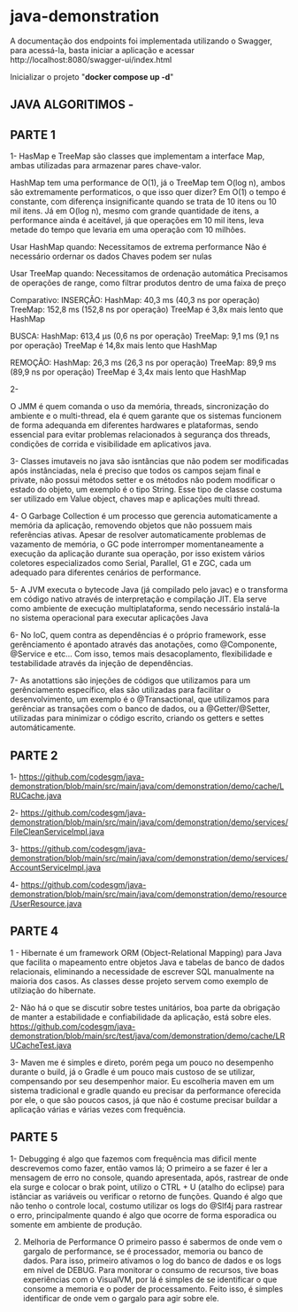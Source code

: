 # java-demonstration


A documentação dos endpoints foi implementada utilizando o Swagger, para acessá-la, basta iniciar a aplicação e acessar http://localhost:8080/swagger-ui/index.html

Inicializar o projeto
 "**docker compose up -d**"


## JAVA ALGORITIMOS - 

## PARTE 1

1- 
HasMap e TreeMap são classes que implementam a interface Map, ambas utilizadas para armazenar
pares chave-valor.

HashMap tem uma performance de O(1), já o TreeMap tem O(log n), ambos são extremamente performaticos, o que isso quer dizer?
Em O(1) o tempo é constante, com diferença insignificante quando se trata de 10 itens ou 10 mil itens.
Já em O(log n), mesmo com grande quantidade de itens, a performance ainda é aceitável, já que operações em 10 mil itens, leva
metade do tempo que levaria em uma operação com 10 milhões.

Usar HashMap quando:
Necessitamos de extrema performance
Não é necessário ordernar os dados
Chaves podem ser nulas

Usar TreeMap quando:
Necessitamos de ordenação automática
Precisamos de operações de range, como filtrar produtos dentro de uma faixa de preço

Comparativo:
  INSERÇÃO:
    HashMap:  40,3 ms (40,3 ns por operação)
    TreeMap:  152,8 ms (152,8 ns por operação)
    TreeMap é 3,8x mais lento que HashMap

  BUSCA:
    HashMap:  613,4 μs (0,6 ns por operação)
    TreeMap:  9,1 ms (9,1 ns por operação)
    TreeMap é 14,8x mais lento que HashMap

  REMOÇÃO:
    HashMap:  26,3 ms (26,3 ns por operação)
    TreeMap:  89,9 ms (89,9 ns por operação)
    TreeMap é 3,4x mais lento que HashMap




2-

O JMM é quem comanda o uso da memória, threads, sincronização do ambiente e o multi-thread, ela é quem garante que os sistemas
funcionem de forma adequanda em diferentes hardwares e plataformas, sendo essencial para evitar problemas
relacionados à segurança dos threads, condições de corrida e visibilidade em aplicativos java.


3-
Classes imutaveis no java são isntãncias que não podem ser modificadas após instânciadas, nela é preciso que todos os campos sejam final e private, não possui métodos setter
e os métodos não podem modificar o estado do objeto, um exemplo é o tipo String. Esse tipo de classe costuma ser utilizado em Value object, chaves map e aplicações multi thread.


4-
O Garbage Collection é um processo que gerencia automaticamente a memória da aplicação, removendo objetos que não possuem mais referências ativas. Apesar de resolver automaticamente problemas de vazamento de memória, o GC pode interromper momentaneamente a execução da aplicação durante sua operação, por isso existem vários coletores especializados como Serial, Parallel, G1 e ZGC, cada um adequado para diferentes cenários de performance.


5- 
A JVM executa o bytecode Java (já compilado pelo javac) e o transforma em código nativo através de interpretação e compilação JIT. Ela serve como ambiente de execução multiplataforma, sendo necessário instalá-la no sistema operacional para 
executar aplicações Java

6- 
No IoC, quem contra as dependências é o próprio framework, esse gerênciamento é apontado através das anotações, como @Componente, @Service e etc... Com isso, temos mais desacoplamento, flexibilidade e testabilidade através da injeção de dependências.


7- 
As anotattions são injeções de códigos que utilizamos para um gerênciamento específico, elas são utilizadas para facilitar o desenvolvimento, um exemplo é o @Transactional, 
que utilizamos para gerênciar as transações com o banco de dados, ou a @Getter/@Setter, utilizadas para minimizar o código escrito, criando os getters e settes automáticamente.



## PARTE 2

1- https://github.com/codesgm/java-demonstration/blob/main/src/main/java/com/demonstration/demo/cache/LRUCache.java


2- https://github.com/codesgm/java-demonstration/blob/main/src/main/java/com/demonstration/demo/services/FileCleanServiceImpl.java


3- https://github.com/codesgm/java-demonstration/blob/main/src/main/java/com/demonstration/demo/services/AccountServiceImpl.java


4- https://github.com/codesgm/java-demonstration/blob/main/src/main/java/com/demonstration/demo/resource/UserResource.java


## PARTE 4 

1 - 
Hibernate é um framework ORM (Object-Relational Mapping) para Java que facilita o mapeamento entre objetos Java e tabelas de banco de dados relacionais, eliminando a necessidade de escrever SQL manualmente na maioria dos casos.
As classes desse projeto servem como exemplo de utilziação do hibernate.



2-
Não há o que se discutir sobre testes unitários, boa parte da obrigação de manter a estabilidade e confiabilidade da aplicação, está sobre eles.
https://github.com/codesgm/java-demonstration/blob/main/src/test/java/com/demonstration/demo/cache/LRUCacheTest.java


3-
Maven me é simples e direto, porém pega um pouco no desempenho durante o build, já o Gradle é um pouco mais custoso de se utilizar, compensando por seu desempenhor maior.
Eu escolheria maven em um sistema tradicional e gradle quando eu precisar da performance oferecida por ele, o que são poucos casos, já que não é costume precisar buildar a 
aplicação várias e várias vezes com frequência.


## PARTE 5

1-
Debugging é algo que fazemos com frequência mas dificil mente descrevemos como fazer, então vamos lá;
O primeiro a se fazer é ler a mensagem de erro no console, quando apresentada, após, rastrear de onde ela surge e colocar o brak point,
utilizo o CTRL + U (atalho do eclipse) para istânciar as variáveis ou verificar o retorno de funções.
Quando é algo que não tenho o controle local, costumo utilizar os logs do @Slf4j para rastrear o erro, principalmente quando é algo que ocorre
de forma esporadica ou somente em ambiente de produção.


2. Melhoria de Performance
O primeiro passo é sabermos de onde vem o gargalo de performance, se é processador, memoria ou banco de dados. Para isso, primeiro ativamos o log do banco de dados
e os logs em nível de DEBUG. Para monitorar o consumo de recursos, tive boas experiências com o VisualVM, por lá é simples de se identificar o que consome a memoria
e o poder de processamento. Feito isso, é simples identificar de onde vem o gargalo para agir sobre ele.
